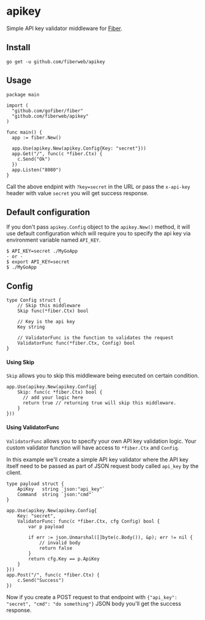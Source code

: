 # apikey
Simple API key validator middleware for [Fiber](https://github.com/gofiber/fiber).

## Install

```
go get -u github.com/fiberweb/apikey
```

## Usage

```
package main

import (
  "github.com/gofiber/fiber"
  "github.com/fiberweb/apikey"
)

func main() {
  app := fiber.New()
  
  app.Use(apikey.New(apikey.Config{Key: "secret"}))
  app.Get("/", func(c *fiber.Ctx) {
    c.Send("Ok")
  })
  app.Listen("8080")
}
```
Call the above endpint with `?key=secret` in the URL or pass the `x-api-key` header with value `secret` you will get success response.

## Default configuration
If you don't pass `apikey.Config` object to the `apikey.New()` method, it will use default configuration which will require you to specify the api key via environment variable named `API_KEY`.

```
$ API_KEY=secret ./MyGoApp
- or -
$ export API_KEY=secret
$ ./MyGoApp
```

## Config
```
type Config struct {
	// Skip this middleware
	Skip func(*fiber.Ctx) bool
  
	// Key is the api key
	Key string
  
	// ValidatorFunc is the function to validates the request
	ValidatorFunc func(*fiber.Ctx, Config) bool
}
```

#### Using Skip
`Skip` allows you to skip this middleware being executed on certain condition.
```
app.Use(apikey.New(apikey.Config{
    Skip: func(c *fiber.Ctx) bool {
      // add your logic here
      return true // returning true will skip this middleware.
    }
}))
```

#### Using ValidatorFunc
`ValidatorFunc` allows you to specify your own API key validation logic. Your custom validator function will have access to `*fiber.Ctx` and `Config`.

In this example we'll create a simple API key validator where the API key itself need to be passed as part of JSON request body called `api_key` by the client.
```
type payload struct {
    ApiKey   string `json:"api_key"`
    Command  string `json:"cmd"`
}

app.Use(apikey.New(apikey.Config{
    Key: "secret",
    ValidatorFunc: func(c *fiber.Ctx, cfg Config) bool {
        var p payload
        
        if err := json.Unmarshal([]byte(c.Body()), &p); err != nil {
            // invalid body
            return false
        }
        return cfg.Key == p.ApiKey
    }
}))
app.Post("/", func(c *fiber.Ctx) {
    c.Send("Success")
})
```
Now if you create a POST request to that endpoint with `{"api_key": "secret", "cmd": "do something"}` JSON body you'll get the success response.
